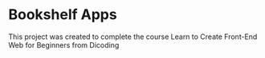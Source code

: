 # Bookshelf Apps
<p>This project was created to complete the course Learn to Create Front-End Web for Beginners from Dicoding</p>
